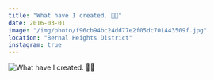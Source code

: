 ```yaml
---
title: "What have I created. 📸🐛"
date: 2016-03-01
image: "/img/photo/f96cb94bc24dd77e2f05dc701443509f.jpg"
location: "Bernal Heights District"
instagram: true
---
```


![What have I created. 📸🐛](/img/photo/f96cb94bc24dd77e2f05dc701443509f.jpg)
